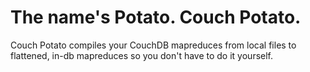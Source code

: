The name's Potato. Couch Potato.
===========

Couch Potato compiles your CouchDB mapreduces from local files to flattened, in-db mapreduces so you don't have to do it yourself.
